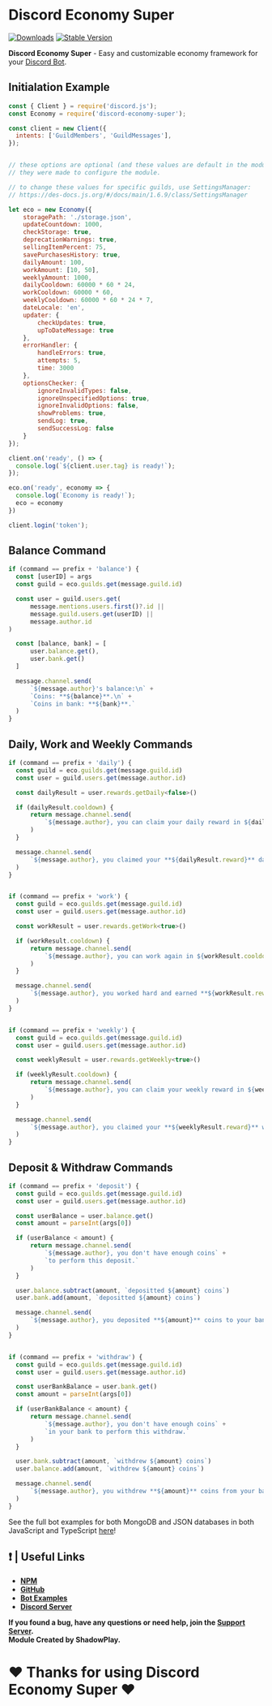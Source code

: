 # Discord Economy Super

[![Downloads](https://img.shields.io/npm/dt/discord-economy-super?style=for-the-badge)](https://www.npmjs.com/package/discord-economy-super)
[![Stable Version](https://img.shields.io/npm/v/discord-economy-super?style=for-the-badge)](https://www.npmjs.com/package/discord-economy-super)

<b>Discord Economy Super</b> - Easy and customizable economy framework for your [Discord Bot](https://discord.js.org/#/).

## Initialation Example

```js
const { Client } = require('discord.js');
const Economy = require('discord-economy-super');

const client = new Client({
  intents: ['GuildMembers', 'GuildMessages'],
});


// these options are optional (and these values are default in the module),
// they were made to configure the module.

// to change these values for specific guilds, use SettingsManager:
// https://des-docs.js.org/#/docs/main/1.6.9/class/SettingsManager

let eco = new Economy({
    storagePath: './storage.json',
    updateCountdown: 1000,
    checkStorage: true,
    deprecationWarnings: true,
    sellingItemPercent: 75,
    savePurchasesHistory: true,
    dailyAmount: 100,
    workAmount: [10, 50],
    weeklyAmount: 1000,
    dailyCooldown: 60000 * 60 * 24,
    workCooldown: 60000 * 60,
    weeklyCooldown: 60000 * 60 * 24 * 7,
    dateLocale: 'en',
    updater: {
        checkUpdates: true,
        upToDateMessage: true
    },
    errorHandler: {
        handleErrors: true,
        attempts: 5,
        time: 3000
    },
    optionsChecker: {
        ignoreInvalidTypes: false,
        ignoreUnspecifiedOptions: true,
        ignoreInvalidOptions: false,
        showProblems: true,
        sendLog: true,
        sendSuccessLog: false
    }
});

client.on('ready', () => {
  console.log(`${client.user.tag} is ready!`);
});

eco.on('ready', economy => {
  console.log(`Economy is ready!`);
  eco = economy
})

client.login('token');
```

## Balance Command

```js
if (command == prefix + 'balance') {
  const [userID] = args
  const guild = eco.guilds.get(message.guild.id)

  const user = guild.users.get(
      message.mentions.users.first()?.id ||
      message.guild.users.get(userID) ||
      message.author.id
)

  const [balance, bank] = [
      user.balance.get(),
      user.bank.get()
  ]

  message.channel.send(
      `${message.author}'s balance:\n` +
      `Coins: **${balance}**.\n` +
      `Coins in bank: **${bank}**.`
  )
}
```

## Daily, Work and Weekly Commands

```js
if (command == prefix + 'daily') {
  const guild = eco.guilds.get(message.guild.id)
  const user = guild.users.get(message.author.id)

  const dailyResult = user.rewards.getDaily<false>()

  if (dailyResult.cooldown) {
      return message.channel.send(
          `${message.author}, you can claim your daily reward in ${dailyResult.cooldown.pretty}.`
      )
  }

  message.channel.send(
      `${message.author}, you claimed your **${dailyResult.reward}** daily coins!`
  )
}


if (command == prefix + 'work') {
  const guild = eco.guilds.get(message.guild.id)
  const user = guild.users.get(message.author.id)

  const workResult = user.rewards.getWork<true>()

  if (workResult.cooldown) {
      return message.channel.send(
          `${message.author}, you can work again in ${workResult.cooldown.pretty}.`
      )
  }

  message.channel.send(
      `${message.author}, you worked hard and earned **${workResult.reward}** coins!`
  )
}


if (command == prefix + 'weekly') {
  const guild = eco.guilds.get(message.guild.id)
  const user = guild.users.get(message.author.id)

  const weeklyResult = user.rewards.getWeekly<true>()

  if (weeklyResult.cooldown) {
      return message.channel.send(
          `${message.author}, you can claim your weekly reward in ${weeklyResult.cooldown.pretty}.`
      )
  }

  message.channel.send(
      `${message.author}, you claimed your **${weeklyResult.reward}** weekly coins!`
  )
}
```

## Deposit & Withdraw Commands

```js
if (command == prefix + 'deposit') {
  const guild = eco.guilds.get(message.guild.id)
  const user = guild.users.get(message.author.id)

  const userBalance = user.balance.get()
  const amount = parseInt(args[0])

  if (userBalance < amount) {
      return message.channel.send(
          `${message.author}, you don't have enough coins` +
          `to perform this deposit.`
      )
  }

  user.balance.subtract(amount, `depositted ${amount} coins`)
  user.bank.add(amount, `depositted ${amount} coins`)

  message.channel.send(
      `${message.author}, you deposited **${amount}** coins to your bank.`
  )
}


if (command == prefix + 'withdraw') {
  const guild = eco.guilds.get(message.guild.id)
  const user = guild.users.get(message.author.id)

  const userBankBalance = user.bank.get()
  const amount = parseInt(args[0])

  if (userBankBalance < amount) {
      return message.channel.send(
          `${message.author}, you don't have enough coins` +
          `in your bank to perform this withdraw.`
      )
  }

  user.bank.subtract(amount, `withdrew ${amount} coins`)
  user.balance.add(amount, `withdrew ${amount} coins`)

  message.channel.send(
      `${message.author}, you withdrew **${amount}** coins from your bank.`
  )
}
```
See the full bot examples for both MongoDB and JSON databases in both JavaScript and TypeScript [here](https://github.com/shadowplay1/discord-economy-super/tree/main/examples)!

## ❗ | Useful Links

<ul>
<li><b><a href = 'https://www.npmjs.com/package/discord-economy-super'>NPM</a></b></li>
<li><b><a href = 'https://github.com/shadowplay1/discord-economy-super'>GitHub</a></b></li>
<li><b><a href = 'https://github.com/shadowplay1/discord-economy-super/tree/main/examples'>Bot Examples</a></b></li>
<li><b><a href = 'https://discord.gg/4pWKq8vUnb'>Discord Server</a></b></li>
</ul>
<b>If you found a bug, have any questions or need help, join the <a href = 'https://discord.gg/4pWKq8vUnb'>Support Server</a>.</b>
<br>
<b>Module Created by ShadowPlay.</b>

# ❤️ Thanks for using Discord Economy Super ❤️

